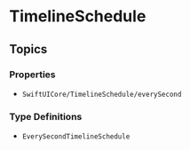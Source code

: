 
# TimelineSchedule

## Topics

### Properties
- ``SwiftUICore/TimelineSchedule/everySecond``

### Type Definitions
- ``EverySecondTimelineSchedule``
